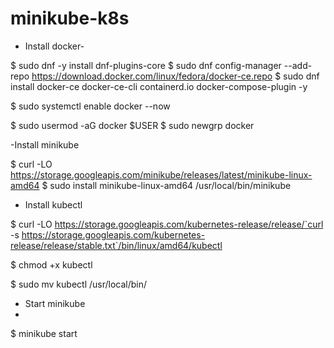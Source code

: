 # minikube-k8s

- Install docker-

$ sudo dnf -y install dnf-plugins-core
$ sudo dnf config-manager --add-repo https://download.docker.com/linux/fedora/docker-ce.repo
$ sudo dnf install docker-ce docker-ce-cli containerd.io docker-compose-plugin -y

$ sudo systemctl enable docker --now

$ sudo usermod -aG docker $USER
$ sudo newgrp docker

-Install minikube

$ curl -LO https://storage.googleapis.com/minikube/releases/latest/minikube-linux-amd64
$ sudo install minikube-linux-amd64 /usr/local/bin/minikube

- Install kubectl

$ curl -LO https://storage.googleapis.com/kubernetes-release/release/`curl -s https://storage.googleapis.com/kubernetes-release/release/stable.txt`/bin/linux/amd64/kubectl

$ chmod +x kubectl

$ sudo mv kubectl /usr/local/bin/


- Start minikube
- 
$ minikube start 

